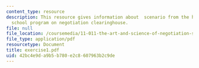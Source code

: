 ```yaml
---
content_type: resource
description: This resource gives information about  scenario from the harvard law
  school program on negotiation clearinghouse.
file: null
file_location: /coursemedia/11-011-the-art-and-science-of-negotiation-spring-2006/42bc4e9da9b5b780e2c8607963b2c9de_exercise1.pdf
file_type: application/pdf
resourcetype: Document
title: exercise1.pdf
uid: 42bc4e9d-a9b5-b780-e2c8-607963b2c9de
---
```

